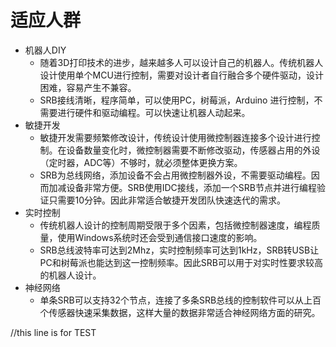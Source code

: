# 适应人群
- 机器人DIY
  - 随着3D打印技术的进步，越来越多人可以设计自己的机器人。传统机器人设计使用单个MCU进行控制，需要对设计者自行融合多个硬件驱动，设计困难，容易产生不兼容。
  - SRB接线清晰，程序简单，可以使用PC，树莓派，Arduino 进行控制，不需要进行硬件和驱动编程。可以快速让机器人动起来。
- 敏捷开发
  - 敏捷开发需要频繁修改设计，传统设计使用微控制器连接多个设计进行控制。在设备数量变化时，微控制器需要不断修改驱动，传感器占用的外设（定时器，ADC等）不够时，就必须整体更换方案。
  - SRB为总线网络，添加设备不会占用微控制器外设，不需要驱动编程。因而加减设备非常方便。SRB使用IDC接线，添加一个SRB节点并进行编程验证只需要10分钟。因此非常适合敏捷开发团队快速迭代的需求。
- 实时控制
  - 传统机器人设计的控制周期受限于多个因素，包括微控制器速度，编程质量，使用Windows系统时还会受到通信接口速度的影响。
  - SRB总线波特率可达到2Mhz，实时控制频率可达到1kHz，SRB转USB让PC和树莓派也能达到这一控制频率。因此SRB可以用于对实时性要求较高的机器人设计。
- 神经网络
  - 单条SRB可以支持32个节点，连接了多条SRB总线的控制软件可以从上百个传感器快速采集数据，这样大量的数据非常适合神经网络方面的研究。

//this line is for TEST
